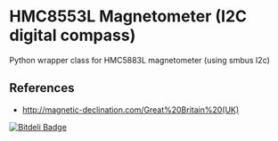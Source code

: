HMC8553L Magnetometer (I2C digital compass)
===========================================

Python wrapper class for HMC5883L magnetometer (using smbus I2c)

References
----------
* http://magnetic-declination.com/Great%20Britain%20(UK)


[![Bitdeli Badge](https://d2weczhvl823v0.cloudfront.net/rm-hull/hmc5883l/trend.png)](https://bitdeli.com/free "Bitdeli Badge")

